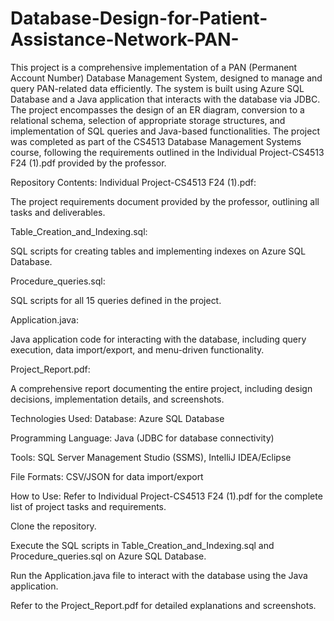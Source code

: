 # Database-Design-for-Patient-Assistance-Network-PAN-

This project is a comprehensive implementation of a PAN (Permanent Account Number) Database Management System, designed to manage and query PAN-related data efficiently. The system is built using Azure SQL Database and a Java application that interacts with the database via JDBC. The project encompasses the design of an ER diagram, conversion to a relational schema, selection of appropriate storage structures, and implementation of SQL queries and Java-based functionalities. The project was completed as part of the CS4513 Database Management Systems course, following the requirements outlined in the Individual Project-CS4513 F24 (1).pdf provided by the professor.

Repository Contents:
Individual Project-CS4513 F24 (1).pdf:

The project requirements document provided by the professor, outlining all tasks and deliverables.

Table_Creation_and_Indexing.sql:

SQL scripts for creating tables and implementing indexes on Azure SQL Database.

Procedure_queries.sql:

SQL scripts for all 15 queries defined in the project.

Application.java:

Java application code for interacting with the database, including query execution, data import/export, and menu-driven functionality.

Project_Report.pdf:

A comprehensive report documenting the entire project, including design decisions, implementation details, and screenshots.

Technologies Used:
Database: Azure SQL Database

Programming Language: Java (JDBC for database connectivity)

Tools: SQL Server Management Studio (SSMS), IntelliJ IDEA/Eclipse

File Formats: CSV/JSON for data import/export

How to Use:
Refer to Individual Project-CS4513 F24 (1).pdf for the complete list of project tasks and requirements.

Clone the repository.

Execute the SQL scripts in Table_Creation_and_Indexing.sql and Procedure_queries.sql on Azure SQL Database.

Run the Application.java file to interact with the database using the Java application.

Refer to the Project_Report.pdf for detailed explanations and screenshots.
